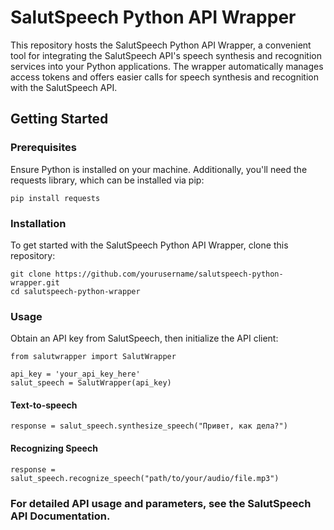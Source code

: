 
# SalutSpeech Python API Wrapper

This repository hosts the SalutSpeech Python API Wrapper, a convenient tool for integrating the SalutSpeech API's speech synthesis and recognition services into your Python applications.
The wrapper automatically manages access tokens and offers easier calls for speech synthesis and recognition with the SalutSpeech API.

## Getting Started
### Prerequisites

Ensure Python is installed on your machine. Additionally, you'll need the requests library, which can be installed via pip:
    
    pip install requests

### Installation

To get started with the SalutSpeech Python API Wrapper, clone this repository:


    git clone https://github.com/yourusername/salutspeech-python-wrapper.git
    cd salutspeech-python-wrapper

### Usage

Obtain an API key from SalutSpeech, then initialize the API client:
    
    from salutwrapper import SalutWrapper
    
    api_key = 'your_api_key_here'
    salut_speech = SalutWrapper(api_key)

#### Text-to-speech

    response = salut_speech.synthesize_speech("Привет, как дела?")

#### Recognizing Speech

    response = salut_speech.recognize_speech("path/to/your/audio/file.mp3")


### For detailed API usage and parameters, see the SalutSpeech API Documentation.
